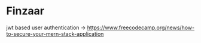 # Finzaar

jwt based user authentication -> https://www.freecodecamp.org/news/how-to-secure-your-mern-stack-application
